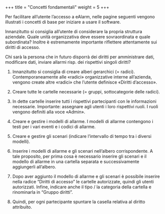 +++
title = "Concetti fondamentali"
weight = 5
+++

Per facilitare all’utente l’accesso a eAlarm, nelle pagine seguenti
vengono illustrati i concetti di base per iniziare a usare il software.

Innanzitutto si consiglia all’utente di considerare la propria struttura
aziendale. Quale unità organizzativa deve essere sovraordinata e quale
subordinata? Inoltre è estremamente importante riflettere attentamente
sui diritti di accesso.

Chi sarà la persona che in futuro disporrà dei diritti per amministrare
dati, modificare dati, inviare allarmi risp. dei rispettivi singoli
diritti?

1. Innanzitutto si consiglia di creare alberi gerarchici (= radici).
    Contemporaneamente alle «radici» organizzative interne all’azienda,
    vengono create altre «radici» che l’utente definisce
    «Diritti d’accesso».

2. Creare tutte le cartelle necessarie (= gruppi, sottocategorie
    delle radici).

3. In dette cartelle inserire tutti i rispettivi partecipanti con le
    informazioni necessarie. Importante: assegnare agli utenti i loro
    rispettivi ruoli. I ruoli vengono definiti alla voce «Admin».

4. Creare e gestire i modelli di allarme. I modelli di allarme
    contengono i testi per i vari eventi e i codici di allarme.

5. Creare e gestire gli scenari (indicare l’intervallo di tempo tra i
    diversi modelli).

6. Inserire i modelli di allarme e gli scenari
    nell’albero corrispondente. A tale proposito, per prima cosa è
    necessario inserire gli scenari e il modello di allarme in una
    cartella separata e successivamente aggiungerli all’albero.

7. Dopo aver aggiunto il modello di allarme e gli scenari è possibile
    inserire nella radice “Diritti di accesso” le cartelle autorizzate,
    quindi gli utenti autorizzati. Infine, indicare anche il tipo / la
    categoria della cartella e rinominarla in “Gruppo diritti”.

8. Quindi, per ogni partecipante spuntare la casella relativa al
    diritto attribuito.

